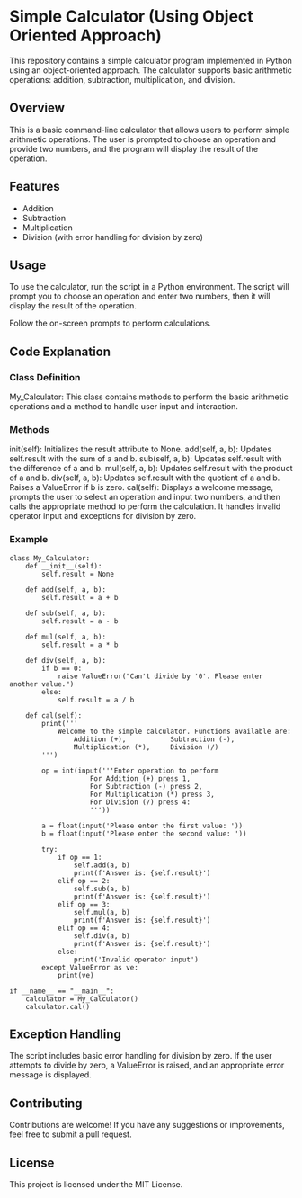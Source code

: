 # Simple Calculator (Using Object Oriented Approach)
This repository contains a simple calculator program implemented in Python using an object-oriented approach. The calculator supports basic arithmetic operations: addition, subtraction, multiplication, and division.


## Overview
This is a basic command-line calculator that allows users to perform simple arithmetic operations. The user is prompted to choose an operation and provide two numbers, and the program will display the result of the operation.

## Features
+ Addition
+ Subtraction
+ Multiplication
+ Division (with error handling for division by zero)

## Usage
To use the calculator, run the script in a Python environment. The script will prompt you to choose an operation and enter two numbers, then it will display the result of the operation.


Follow the on-screen prompts to perform calculations.

## Code Explanation

### Class Definition
My_Calculator: This class contains methods to perform the basic arithmetic operations and a method to handle user input and interaction.

### Methods
init(self): Initializes the result attribute to None.
add(self, a, b): Updates self.result with the sum of a and b.
sub(self, a, b): Updates self.result with the difference of a and b.
mul(self, a, b): Updates self.result with the product of a and b.
div(self, a, b): Updates self.result with the quotient of a and b. Raises a ValueError if b is zero.
cal(self): Displays a welcome message, prompts the user to select an operation and input two numbers, and then calls the appropriate method to perform the calculation. It handles invalid operator input and exceptions for division by zero.

### Example
```
class My_Calculator:
    def __init__(self):
        self.result = None
    
    def add(self, a, b):
        self.result = a + b
    
    def sub(self, a, b):
        self.result = a - b
    
    def mul(self, a, b):
        self.result = a * b
    
    def div(self, a, b):
        if b == 0:
            raise ValueError("Can't divide by '0'. Please enter another value.")
        else:
            self.result = a / b
        
    def cal(self):
        print('''
            Welcome to the simple calculator. Functions available are:
                Addition (+),           Subtraction (-),
                Multiplication (*),     Division (/)
        ''')

        op = int(input('''Enter operation to perform
                    For Addition (+) press 1,
                    For Subtraction (-) press 2,
                    For Multiplication (*) press 3,
                    For Division (/) press 4:
                    '''))
        
        a = float(input('Please enter the first value: '))
        b = float(input('Please enter the second value: '))

        try:
            if op == 1:
                self.add(a, b)
                print(f'Answer is: {self.result}')
            elif op == 2:
                self.sub(a, b)
                print(f'Answer is: {self.result}')
            elif op == 3:
                self.mul(a, b)
                print(f'Answer is: {self.result}')
            elif op == 4:
                self.div(a, b)
                print(f'Answer is: {self.result}')
            else:
                print('Invalid operator input')
        except ValueError as ve:
            print(ve)

if __name__ == "__main__":
    calculator = My_Calculator()
    calculator.cal()
```

## Exception Handling
The script includes basic error handling for division by zero. If the user attempts to divide by zero, a ValueError is raised, and an appropriate error message is displayed.

## Contributing
Contributions are welcome! If you have any suggestions or improvements, feel free to submit a pull request.

## License
This project is licensed under the MIT License.

